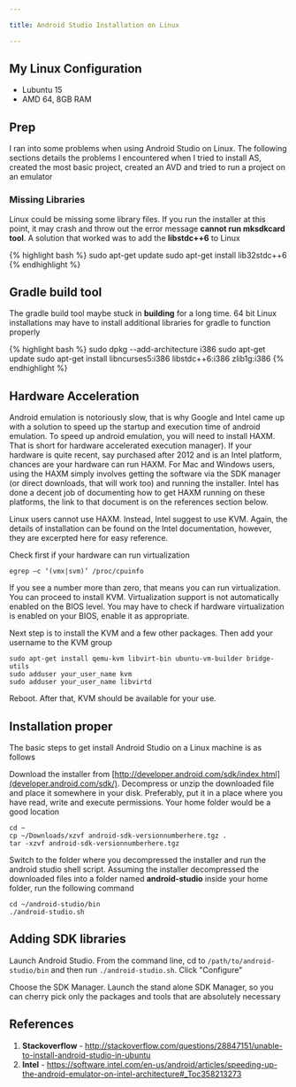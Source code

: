 ```yaml
---

title: Android Studio Installation on Linux

---
```


## My Linux Configuration

* Lubuntu 15
* AMD 64, 8GB RAM

## Prep

I ran into some problems when using Android Studio on Linux. The following sections details the problems I encountered when I tried to install AS, created the most basic project, created an AVD and tried to run a project on an emulator

### Missing Libraries 

Linux could be missing some library files. If you run the installer at this point, it may crash and throw out the error message **cannot run mksdkcard tool**. A solution that worked was to add the **libstdc++6** to Linux

{% highlight bash %}
sudo apt-get update
sudo apt-get install lib32stdc++6
{% endhighlight %}

## Gradle build tool

The gradle build tool maybe stuck in **building** for a long time. 64 bit Linux installations may have to install additional libraries for gradle to function properly

{% highlight bash %}
sudo dpkg --add-architecture i386
sudo apt-get update
sudo apt-get install libncurses5:i386 libstdc++6:i386 zlib1g:i386
{% endhighlight %}

## Hardware Acceleration

Android emulation is notoriously slow, that is why Google and Intel came up with a solution to speed up the startup and execution time of android emulation. To speed up android emulation, you will need to install HAXM. That is short for hardware accelerated execution manager). If your hardware is quite recent, say purchased after 2012 and is an Intel platform, chances are your hardware can run HAXM. For Mac and Windows users, using the HAXM simply involves getting the software via the SDK manager (or direct downloads, that will work too) and running the installer. Intel has done a decent job of documenting how to get HAXM running on these platforms, the link to that document is on the references section below.

Linux users cannot use HAXM. Instead, Intel suggest to use KVM. Again, the details of installation can be found on the Intel documentation, however, they are excerpted here for easy reference.

Check first if your hardware can run virtualization

~~~~
egrep –c ‘(vmx|svm)’ /proc/cpuinfo
~~~~

If you see a number more than zero, that means you can run virtualization. You can proceed to install KVM. Virtualization support is not automatically enabled on the BIOS level. You may have to check if hardware virtualization is enabled on your BIOS, enable it as appropriate.

Next step is to install the KVM and a few other packages. Then add your username to the KVM group

~~~~
sudo apt-get install qemu-kvm libvirt-bin ubuntu-vm-builder bridge-utils
sudo adduser your_user_name kvm
sudo adduser your_user_name libvirtd
~~~~

Reboot. After that, KVM should be available for your use.

## Installation proper

The basic steps to get install Android Studio on a Linux machine is as follows

Download the installer from [http://developer.android.com/sdk/index.html](developer.android.com/sdk/). Decompress or unzip the downloaded file and place it somewhere in your disk. Preferably, put it in a place where you have read, write and execute permissions. Your home folder would be a good location

~~~~
cd ~
cp ~/Downloads/xzvf android-sdk-versionnumberhere.tgz .
tar -xzvf android-sdk-versionnumberhere.tgz
~~~~

Switch to the folder where you decompressed the installer and run the android studio shell script. Assuming the installer decompressed the downloaded files into a folder named **android-studio** inside your home folder, run the following command

~~~~
cd ~/android-studio/bin
./android-studio.sh
~~~~

## Adding SDK libraries

Launch Android Studio. From the command line, cd to `/path/to/android-studio/bin` and then run `./android-studio.sh`. Click "Configure"

Choose the SDK Manager. Launch the stand alone SDK Manager, so you can cherry pick only the packages and tools that are absolutely necessary


## References

1. **Stackoverflow** - http://stackoverflow.com/questions/28847151/unable-to-install-android-studio-in-ubuntu
2. **Intel** - https://software.intel.com/en-us/android/articles/speeding-up-the-android-emulator-on-intel-architecture#_Toc358213273